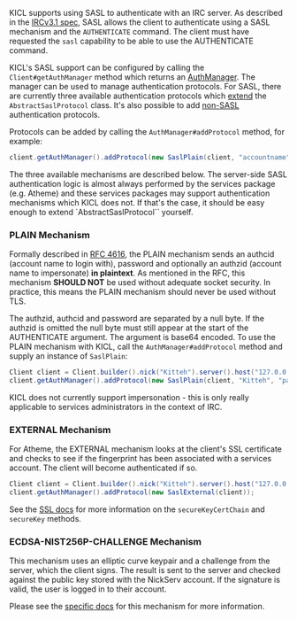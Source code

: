 KICL supports using SASL to authenticate with an IRC server. As described in the
[IRCv3.1 spec](http://ircv3.net/specs/extensions/sasl-3.1.html), SASL allows the client to authenticate using a SASL
mechanism and the `AUTHENTICATE` command. The client must have requested the `sasl` capability to be able to use the
AUTHENTICATE command.

KICL's SASL support can be configured by calling the `Client#getAuthManager` method which returns an
[AuthManager](http://kittehorg.github.io/KittehIRCClientLib/org/kitteh/irc/client/library/auth/AuthManager.html). The
manager can be used to manage authentication protocols. For SASL, there are currently three available authentication
protocols which [extend](http://kittehorg.github.io/KittehIRCClientLib/org/kitteh/irc/client/library/auth/protocol/class-use/AbstractSaslProtocol.html)
the `AbstractSaslProtocol` class. It's also possible to add [non-SASL](alt_auth.md) authentication protocols.

Protocols can be added by calling the `AuthManager#addProtocol` method, for example:

```java
client.getAuthManager().addProtocol(new SaslPlain(client, "accountname", "password"));
```

The three available mechanisms are described below. The server-side SASL authentication logic is almost always performed
by the services package (e.g. Atheme) and these services packages may support authentication mechanisms which KICL does
not. If that's the case, it should be easy enough to extend `AbstractSaslProtocol`` yourself.

### PLAIN Mechanism

Formally described in [RFC 4616](https://tools.ietf.org/html/rfc4616), the PLAIN mechanism sends an authcid (account name
to login with), password and optionally an authzid (account name to impersonate) **in plaintext**. As mentioned in the RFC,
this mechanism **SHOULD NOT** be used without adequate socket security. In practice, this means the PLAIN mechanism
should never be used without TLS.

The authzid, authcid and password are separated by a null byte. If the authzid is omitted the null byte must still
appear at the start of the AUTHENTICATE argument. The argument is base64 encoded. To use the PLAIN mechanism with KICL,
call the `AuthManager#addProtocol` method and supply an instance of `SaslPlain`:

```java
Client client = Client.builder().nick("Kitteh").server().host("127.0.0.1").then().build();
client.getAuthManager().addProtocol(new SaslPlain(client, "Kitteh", "password"));
```

KICL does not currently support impersonation - this is only really applicable to services administrators in the context
of IRC.

### EXTERNAL Mechanism

For Atheme, the EXTERNAL mechanism looks at the client's SSL certificate and checks to see if the fingerprint has been
associated with a services account. The client will become authenticated if so.

```java
Client client = Client.builder().nick("Kitteh").server().host("127.0.0.1").secureKeyCertChain(null).secureKey(null).then().build();;
client.getAuthManager().addProtocol(new SaslExternal(client));
```

See the [SSL docs](ssl.md) for more information on the `secureKeyCertChain` and `secureKey` methods.

### ECDSA-NIST256P-CHALLENGE Mechanism

This mechanism uses an elliptic curve keypair and a challenge from the server, which the client signs. The result is
sent to the server and checked against the public key stored with the NickServ account. If the signature is valid, the
user is logged in to their account.

Please see the [specific docs](ecdsa.md) for this mechanism for more information.
